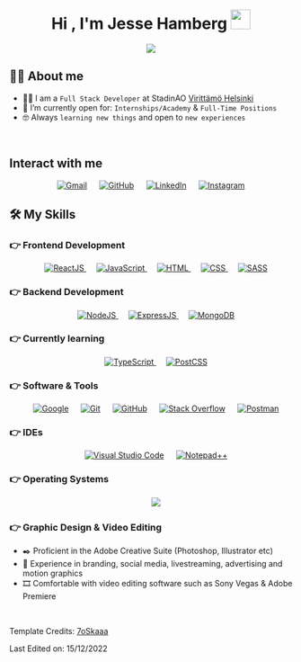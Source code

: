 <h1 align="center">Hi , I'm Jesse Hamberg <img src="https://media.giphy.com/media/hvRJCLFzcasrR4ia7z/giphy.gif" width="35"></h1>
<p align="center">
  <a href="https://github.com/DenverCoder1/readme-typing-svg"><img src="https://readme-typing-svg.herokuapp.com?lines=Full+Stack+Developer;Esports+Fanatic;Web+Designer;Weight+Lifter;Always%20learning%20new%20things&center=true&width=500&height=50"></a>
</p>

## :sassy_man:  About me
- :student: I am a `Full Stack Developer` at StadinAO [Virittämö Helsinki](https://virittamohelsinki.fi/)
- :eyes: I’m currently open for: `Internships/Academy` & `Full-Time Positions`
- :nerd_face: Always `learning new things` and open to `new experiences`

<br>

## Interact with me
<p align="center">
	<a href="mailto:hambergjesse@gmail.com"><img img src="https://img.shields.io/static/v1?style=for-the-badge&message=Gmail&color=EA4335&logo=Gmail&logoColor=FFFFFF&label=" alt="Gmail"/></a>
	&emsp;
	<a href="https://github.com/hambergjesse"><img src="https://img.shields.io/static/v1?style=for-the-badge&message=GitHub&color=181717&logo=GitHub&logoColor=FFFFFF&label=" alt="GitHub"/></a>
	&emsp;
	<a href="https://www.linkedin.com/in/hambergjesse/"><img src="https://img.shields.io/static/v1?style=for-the-badge&message=LinkedIn&color=0A66C2&logo=LinkedIn&logoColor=FFFFFF&label=" alt="LinkedIn"/></a>
	&emsp;
	<a href="https://www.instagram.com/hambergjesse/"><img src="https://img.shields.io/static/v1?style=for-the-badge&message=Instagram&color=E4405F&logo=Instagram&logoColor=FFFFFF&label=" alt="Instagram"/></a>
</p>

## 🛠️ My Skills

### 👉 Frontend Development
<p align="center"> 
&emsp;
  <a href="https://reactjs.org/" target="_blank"> 
     <img alt="ReactJS" src="https://img.shields.io/static/v1?style=for-the-badge&message=React.JS&color=20232A&logo=React&logoColor=00ffff&label=">
   </a>
   &emsp;
  <a href="https://developer.mozilla.org/en-US/docs/Web/JavaScript" target="_blank"> 
     <img alt="JavaScript" src="https://img.shields.io/static/v1?style=for-the-badge&message=JavaScript&color=222222&logo=JavaScript&logoColor=F7DF1E&label=">
   </a>
  &emsp; 
  <a href="https://www.w3.org/html/" target="_blank"> 
   <img alt="HTML" src="https://img.shields.io/static/v1?style=for-the-badge&message=HTML5&color=E34F26&logo=HTML5&logoColor=FFFFFF&label=">
  </a>   
  &emsp;
  <a href="https://www.w3schools.com/css/" target="_blank">
    <img alt="CSS" src="https://img.shields.io/static/v1?style=for-the-badge&message=CSS3&color=1572B6&logo=CSS3&logoColor=FFFFFF&label=">
  </a> 
  &emsp;
  <a href="https://sass-lang.com/" target="_blank"> 
     <img alt="SASS" src="https://img.shields.io/static/v1?style=for-the-badge&message=SASS&color=E37383&logo=SASS&logoColor=00ffff&label=">
   </a>
</p>

### 👉 Backend Development

<p align="center"> 
   &emsp;
  <a href="https://nodejs.org/en/" target="_blank"> 
     <img alt="NodeJS" src="https://img.shields.io/static/v1?style=for-the-badge&message=Node.JS&color=222222&logo=Node.JS&logoColor=4DB33D&label=">
   </a>
  &emsp;
  <a href="https://expressjs.com/" target="_blank"> 
     <img alt="ExpressJS" src="https://img.shields.io/static/v1?style=for-the-badge&message=Express.JS&color=222222&logo=Express&logoColor=00ffff&label=">
   </a>
   &emsp;
  <a href="https://www.mongodb.com/" target="_blank"> 
     <img alt="MongoDB" src="https://img.shields.io/static/v1?style=for-the-badge&message=MongoDB&color=20232A&logo=MongoDB&logoColor=3FA037&label=">
   </a>
</p>

### 👉 Currently learning

<p align="center"> 
   &emsp;
  <a href="https://www.typescriptlang.org/" target="_blank"> 
     <img alt="TypeScript" src="https://img.shields.io/static/v1?style=for-the-badge&message=TypeScript&color=222222&logo=typescript&logoColor=007acc&label=">
   </a>
   &emsp;
  <a href=""https://postcss.org/ target="_blank"> 
     <img alt="PostCSS" src="https://img.shields.io/static/v1?style=for-the-badge&message=PostCSS&color=DD3A0A&logo=postcss&logoColor=FFFFFF&label=">
   </a>
</p>

 ### 👉 Software & Tools
 
<p align="center">
  &emsp;
    <a href="https://google.com/"><img alt="Google" src="https://img.shields.io/static/v1?style=for-the-badge&message=Google&color=222222&logo=Google&logoColor=F4B400&label="></a>
  &emsp;
    <a href=""https://git-scm.com/><img alt="Git" src="https://img.shields.io/static/v1?style=for-the-badge&message=Git&color=F05032&logo=Git&logoColor=FFFFFF&label="></a>
  &emsp;
    <a href="https://github.com/"><img alt="GitHub" src="https://img.shields.io/static/v1?style=for-the-badge&message=GitHub&color=181717&logo=GitHub&logoColor=FFFFFF&label="></a>
  &emsp;
    <a href="https://stackoverflow.com/"><img alt="Stack Overflow" src="https://img.shields.io/static/v1?style=for-the-badge&message=Stack+Overflow&color=F58025&logo=Stack+Overflow&logoColor=FFFFFF&label="></a>
    &emsp;
    <a href="https://www.postman.com/"><img alt="Postman" src="https://img.shields.io/static/v1?style=for-the-badge&message=Postman&color=EF5B25&logo=Postman&logoColor=FFFFFF&label="></a>
</p>

 ### 👉 IDEs
 
<p align="center">
  &emsp;
<a href="#"><img alt="Visual Studio Code" src="https://img.shields.io/static/v1?style=for-the-badge&message=Visual+Studio+Code&color=007ACC&logo=Visual+Studio+Code&logoColor=FFFFFF&label="></a>
&emsp;
<a href="#"><img alt="Notepad++" src="https://img.shields.io/static/v1?style=for-the-badge&message=Notepad%2B%2B&color=222222&logo=Notepad%2B%2B&logoColor=90E59A&label="></a>
</p>

 ### 👉 Operating Systems
 
<p align="center">
  &emsp;
    <a href="#"><img src="https://img.shields.io/static/v1?style=for-the-badge&message=Windows&color=0078D6&logo=Windows&logoColor=FFFFFF&label="></a>
</p>

### 👉 Graphic Design & Video Editing
 - :black_nib: Proficient in the Adobe Creative Suite (Photoshop, Illustrator etc)
 - :art: Experience in branding, social media, livestreaming, advertising and motion graphics
 - :film_strip: Comfortable with video editing software such as Sony Vegas & Adobe Premiere

<br/>

Template Credits: [7oSkaaa](https://github.com/7oSkaaa)

Last Edited on: 15/12/2022
